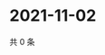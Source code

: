 # 2021-11-02

共 0 条

<!-- BEGIN WEIBO -->
<!-- 最后更新时间 Tue Nov 02 2021 22:18:43 GMT+0800 (China Standard Time) -->

<!-- END WEIBO -->
